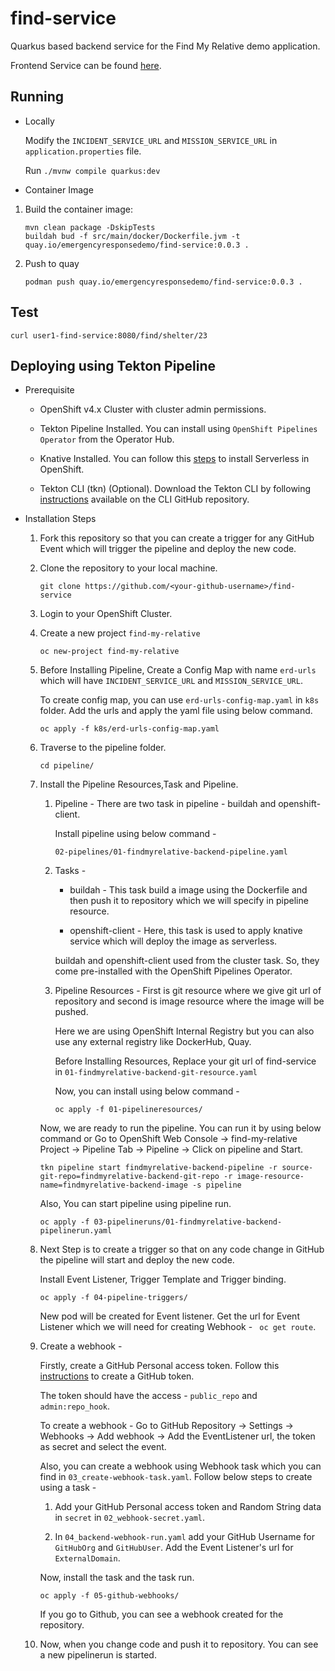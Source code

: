 # find-service

Quarkus based backend service for the Find My Relative demo application.

Frontend Service can be found [here](https://github.com/Emergency-Response-Demo/findmyrelative-frontend). 

## Running

- Locally

    Modify the `INCIDENT_SERVICE_URL` and `MISSION_SERVICE_URL` in `application.properties` file.

    Run `./mvnw compile quarkus:dev`
  
- Container Image

1. Build the container image:
   
    ```
    mvn clean package -DskipTests
    buildah bud -f src/main/docker/Dockerfile.jvm -t quay.io/emergencyresponsedemo/find-service:0.0.3 .
    ```

2. Push to quay
   ```
   podman push quay.io/emergencyresponsedemo/find-service:0.0.3 .
   ```

## Test

  ```
  curl user1-find-service:8080/find/shelter/23
  ```

  
## Deploying using Tekton Pipeline

* Prerequisite

    - OpenShift v4.x Cluster with cluster admin permissions.
     
    - Tekton Pipeline Installed. You can install using `OpenShift Pipelines Operator` from the Operator Hub.
    
    - Knative Installed. You can follow this [steps](https://docs.openshift.com/container-platform/4.2/serverless/installing-openshift-serverless.html) to install Serverless in OpenShift. 
    
    - Tekton CLI (tkn) (Optional). Download the Tekton CLI by following [instructions](https://github.com/tektoncd/cli#installing-tkn) available on the CLI GitHub repository.

* Installation Steps

    1. Fork this repository so that you can create a trigger for any GitHub Event which will trigger the pipeline and deploy the new code.
    
    2. Clone the repository to your local machine.
    
       ```
       git clone https://github.com/<your-github-username>/find-service
       ```
        
    3. Login to your OpenShift Cluster.
    
    4. Create a new project `find-my-relative`
    
       ``` 
       oc new-project find-my-relative
       ```
         
    5. Before Installing Pipeline, Create a Config Map with name ` erd-urls ` which will have `INCIDENT_SERVICE_URL` and `MISSION_SERVICE_URL`. 
    
       To create config map, you can use `erd-urls-config-map.yaml` in `k8s` folder. Add the urls and apply the yaml file using below command.
    
       ```
       oc apply -f k8s/erd-urls-config-map.yaml
       ```
    
    6. Traverse to the pipeline folder.
        
       ```
       cd pipeline/
       ```   
    
    7. Install the Pipeline Resources,Task and Pipeline.
    
        1. Pipeline - There are two task in pipeline - buildah and openshift-client.
        
            Install pipeline using below command - 
        
            ```
            02-pipelines/01-findmyrelative-backend-pipeline.yaml
            ```
         
        2. Tasks - 
            
            - buildah - This task build a image using the Dockerfile and then push it to repository which we will specify in pipeline resource.
            
            - openshift-client - Here, this task is used to apply knative service which will deploy the image as serverless.
            
            buildah and openshift-client used from the cluster task. So, they come pre-installed with the OpenShift Pipelines Operator.
            
        3. Pipeline Resources - First is git resource where we give git url of repository and second is image resource where the image will be pushed.
        
            Here we are using OpenShift Internal Registry but you can also use any external registry like DockerHub, Quay. 
            
            Before Installing Resources, Replace your git url of find-service in `01-findmyrelative-backend-git-resource.yaml`
            
            Now, you can install using below command - 
            
            ```
            oc apply -f 01-pipelineresources/
            ``` 
        
        Now, we are ready to run the pipeline. You can run it by using below command or Go to OpenShift Web Console -> find-my-relative Project -> Pipeline Tab -> Pipeline -> Click on pipeline and Start.
        
        ``` 
        tkn pipeline start findmyrelative-backend-pipeline -r source-git-repo=findmyrelative-backend-git-repo -r image-resource-name=findmyrelative-backend-image -s pipeline
        ```  
        
        Also, You can start pipeline using pipeline run.      
        
        ```
        oc apply -f 03-pipelineruns/01-findmyrelative-backend-pipelinerun.yaml
        ```
              
    8. Next Step is to create a trigger so that on any code change in GitHub the pipeline will start and deploy the new code. 
         
        Install Event Listener, Trigger Template and Trigger binding.
        
        ```
        oc apply -f 04-pipeline-triggers/
        ```
        
        New pod will be created for Event listener. Get the url for Event Listener which we will need for creating Webhook - ` oc get route`.
    
    9. Create a webhook  -
    
        Firstly, create a GitHub Personal access token. Follow this [instructions](https://help.github.com/en/github/authenticating-to-github/creating-a-personal-access-token-for-the-command-line#creating-a-token) to create a GitHub token.
        
        The token should have the access - `public_repo`  and `admin:repo_hook`.  
        
        To create a webhook - Go to GitHub Repository -> Settings -> Webhooks -> Add webhook -> Add the EventListener url, the token as secret and select the event.
        
        Also, you can create a webhook using Webhook task which you can find in `03_create-webhook-task.yaml`. Follow below steps to create using a task - 
        
          1. Add your GitHub Personal access token and Random String data in `secret` in `02_webhook-secret.yaml`.
       
          2. In `04_backend-webhook-run.yaml` add your GitHub Username for `GitHubOrg` and `GitHubUser`. Add the Event Listener's url for `ExternalDomain`.
        
        Now, install the task and the task run.
        
        ```
        oc apply -f 05-github-webhooks/
        ```
        
        If you go to Github, you can see a webhook created for the repository.   
        
    10. Now, when you change code and push it to repository. You can see a new pipelinerun is started.              
        
